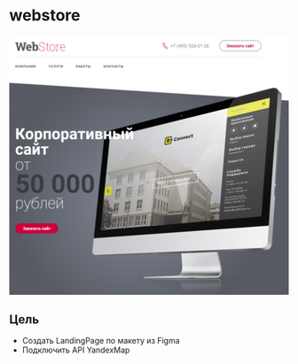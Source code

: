 # webstore

![](https://raw.githubusercontent.com/Lerts007/Portfolio/main/img/project/webStore.png)

## Цель

- Создать LandingPage по макету из Figma
- Подключить API YandexMap
